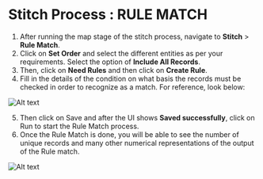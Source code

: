# Stitch Process : RULE MATCH

1. After running the map stage of the stitch process, navigate to **Stitch** > **Rule Match**.
2. Click on **Set Order** and select the different entities as per your requirements. Select the option of **Include All Records**.
3. Then, click on **Need Rules** and then click on **Create Rule**.
4. Fill in the details of the condition on what basis the records must be checked in order to recognize as a match. For reference, look below:

![Alt text](https://github.com/skypointcloud/platform/blob/master/docs/doc_snippets/rulematchsampleguide.PNG?raw=true)

5. Then click on Save and after the UI shows **Saved successfully**, click on Run to start the Rule Match process.
6. Once the Rule Match is done, you will be able to see the number of unique records and many other numerical representations of the output of the Rule match.

![Alt text](https://github.com/skypointcloud/platform/blob/master/docs/doc_snippets/resultrulematchsampleguide.PNG?raw=true)